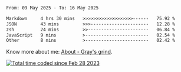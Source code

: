 <!--START_SECTION:waka-->

```txt
From: 09 May 2025 - To: 16 May 2025

Markdown     4 hrs 30 mins   >>>>>>>>>>>>>>>>>>>------   75.92 %
JSON         43 mins         >>>----------------------   12.28 %
zsh          24 mins         >>-----------------------   06.84 %
JavaScript   9 mins          >------------------------   02.54 %
Other        8 mins          >------------------------   02.42 %
```

<!--END_SECTION:waka-->

<!-- [![grayxu's github stats](https://github-readme-stats.vercel.app/api?username=grayxu&count_private=true&show_icons=true)](https://github.com/grayxu) -->

Know more about me: [About - Gray's grind](https://www.grayxu.cn/).
<p align="left">
  <a href="https://wakatime.com/@c69eb31e-43a1-463f-8968-c3449e386f57"><img src="https://wakatime.com/badge/user/c69eb31e-43a1-463f-8968-c3449e386f57.svg" title="Total time coded since Feb 28 2023" /></a>
</p>

